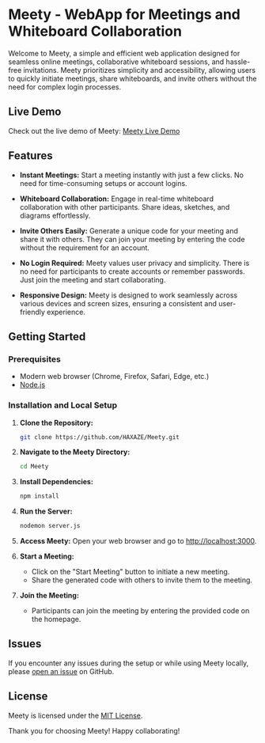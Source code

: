 # Meety - WebApp for Meetings and Whiteboard Collaboration

Welcome to Meety, a simple and efficient web application designed for seamless online meetings, collaborative whiteboard sessions, and hassle-free invitations. Meety prioritizes simplicity and accessibility, allowing users to quickly initiate meetings, share whiteboards, and invite others without the need for complex login processes.

## Live Demo

Check out the live demo of Meety: [Meety Live Demo](https://meety-6q8l.onrender.com/)

## Features

- **Instant Meetings:** Start a meeting instantly with just a few clicks. No need for time-consuming setups or account logins.

- **Whiteboard Collaboration:** Engage in real-time whiteboard collaboration with other participants. Share ideas, sketches, and diagrams effortlessly.

- **Invite Others Easily:** Generate a unique code for your meeting and share it with others. They can join your meeting by entering the code without the requirement for an account.

- **No Login Required:** Meety values user privacy and simplicity. There is no need for participants to create accounts or remember passwords. Just join the meeting and start collaborating.

- **Responsive Design:** Meety is designed to work seamlessly across various devices and screen sizes, ensuring a consistent and user-friendly experience.

## Getting Started

### Prerequisites

- Modern web browser (Chrome, Firefox, Safari, Edge, etc.)
- [Node.js](https://nodejs.org/en/)

### Installation and Local Setup

1. **Clone the Repository:**
    ```bash
    git clone https://github.com/HAXAZE/Meety.git
    ```

2. **Navigate to the Meety Directory:**
    ```bash
    cd Meety
    ```

3. **Install Dependencies:**
    ```bash
    npm install
    ```

4. **Run the Server:**
    ```bash
    nodemon server.js
    ```

5. **Access Meety:**
    Open your web browser and go to [http://localhost:3000](http://localhost:3000).

6. **Start a Meeting:**
    - Click on the "Start Meeting" button to initiate a new meeting.
    - Share the generated code with others to invite them to the meeting.

7. **Join the Meeting:**
    - Participants can join the meeting by entering the provided code on the homepage.

## Issues

If you encounter any issues during the setup or while using Meety locally, please [open an issue](https://github.com/HAXAZE/Meety/issues) on GitHub.

## License

Meety is licensed under the [MIT License](LICENSE).

Thank you for choosing Meety! Happy collaborating!
